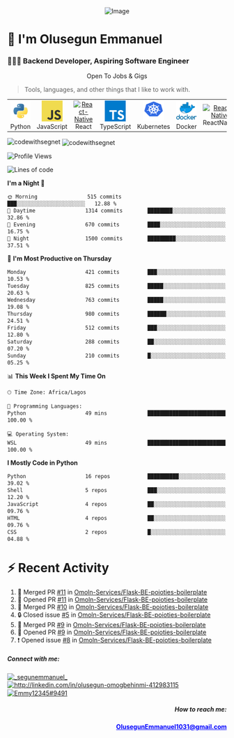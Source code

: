<div align="center">
  <img align="center" height="200" width="1000" src="https://raw.githubusercontent.com/Schweinepriester/Schweinepriester/master/MeagerHardtofindAlbertosaurus-size_restricted.gif" alt="Image" />
</div>

<div>
  <h1 align="left">👋 I'm Olusegun Emmanuel</h1>
</div>
<h3 align="left">👨🏾‍💻 Backend Developer, Aspiring Software Engineer</h3>
<p align="center"> Open To Jobs & Gigs</p>

> Tools, languages, and other things that I like to work with.
<table>
  <tr>
    <td align="center" width="96">
      <a href="#macropower-tech">
        <img src="https://raw.githubusercontent.com/github/explore/main/topics/python/python.png" width="48" height="48" alt="Python" />
      </a>
      <br>Python
    </td>
    <td align="center" width="96">
      <a href="#macropower-tech">
        <img src="https://raw.githubusercontent.com/github/explore/main/topics/javascript/javascript.png" width="48" height="48" alt="JavaScript" />
      </a>
      <br>JavaScript
    </td>
    <td align="center" width="96">
      <a href="#macropower-tech">
        <img src="https://reactnative.dev/img/header_logo.svg" width="48" height="48" alt="React-Native" />
      </a>
      <br>React
    </td>
    <td align="center" width="96">
      <a href="#macropower-tech">
        <img src="https://raw.githubusercontent.com/github/explore/main/topics/typescript/typescript.png" width="48" height="48" alt="TypeScript" />
      </a>
      <br>TypeScript
    </td>
    <td align="center" width="96">
      <a href="#macropower-tech">
        <img src="https://raw.githubusercontent.com/cncf/artwork/master/projects/kubernetes/icon/color/kubernetes-icon-color.svg" width="48" height="48" alt="Kubernetes" />
      </a>
      <br>Kubernetes
    </td>
    <td align="center" width="96"> 
      <a href="#macropower-tech">
        <img src="https://raw.githubusercontent.com/github/explore/main/topics/docker/docker.png" width="48" height="48" alt="Docker" />
      </a>
      <br>Docker
    </td>
   <td align="center" width="96">
      <a href="#macropower-tech">
        <img src="https://reactnative.dev/img/header_logo.svg" width="48" height="48" alt="React-Native" />
      </a>
      <br>ReactNative
    </td>
     <td align="center" width="96">
      <a href="#macropower-tech">
        <img src="https://upload.wikimedia.org/wikipedia/commons/3/35/Tux.svg" width="48" height="48" alt="Linux" />
      </a>
      <br>Linux
    </td>
  </tr>
</table>


<div>
  <p><img align="left" src="https://github-readme-stats.vercel.app/api/top-langs?username=codewithsegnet&show_icons=true&locale=en&bg_color=00000000&layout=compact&hide_border=True&text_color=ffffff" alt="codewithsegnet" /></p>
<p>&nbsp;<img align="center" src="https://github-readme-stats.vercel.app/api?username=codewithsegnet&show_icons=true&locale=en&bg_color=00000000&hide_border=True&text_color=ffffff" alt="codewithsegnet" /></p>

</div>

<!--START_SECTION:wakatime-->
![Profile Views](http://img.shields.io/badge/Profile%20Views-336-blue)

![Lines of code](https://img.shields.io/badge/From%20Hello%20World%20I%27ve%20Written-25.1%20million%20lines%20of%20code-blue)

**I'm a Night 🦉** 

```text
🌞 Morning                515 commits         ███░░░░░░░░░░░░░░░░░░░░░░   12.88 % 
🌆 Daytime                1314 commits        ████████░░░░░░░░░░░░░░░░░   32.86 % 
🌃 Evening                670 commits         ████░░░░░░░░░░░░░░░░░░░░░   16.75 % 
🌙 Night                  1500 commits        █████████░░░░░░░░░░░░░░░░   37.51 % 
```
📅 **I'm Most Productive on Thursday** 

```text
Monday                   421 commits         ███░░░░░░░░░░░░░░░░░░░░░░   10.53 % 
Tuesday                  825 commits         █████░░░░░░░░░░░░░░░░░░░░   20.63 % 
Wednesday                763 commits         █████░░░░░░░░░░░░░░░░░░░░   19.08 % 
Thursday                 980 commits         ██████░░░░░░░░░░░░░░░░░░░   24.51 % 
Friday                   512 commits         ███░░░░░░░░░░░░░░░░░░░░░░   12.80 % 
Saturday                 288 commits         ██░░░░░░░░░░░░░░░░░░░░░░░   07.20 % 
Sunday                   210 commits         █░░░░░░░░░░░░░░░░░░░░░░░░   05.25 % 
```


📊 **This Week I Spent My Time On** 

```text
🕑︎ Time Zone: Africa/Lagos

💬 Programming Languages: 
Python                   49 mins             █████████████████████████   100.00 % 

💻 Operating System: 
WSL                      49 mins             █████████████████████████   100.00 % 
```

**I Mostly Code in Python** 

```text
Python                   16 repos            ██████████░░░░░░░░░░░░░░░   39.02 % 
Shell                    5 repos             ███░░░░░░░░░░░░░░░░░░░░░░   12.20 % 
JavaScript               4 repos             ██░░░░░░░░░░░░░░░░░░░░░░░   09.76 % 
HTML                     4 repos             ██░░░░░░░░░░░░░░░░░░░░░░░   09.76 % 
CSS                      2 repos             █░░░░░░░░░░░░░░░░░░░░░░░░   04.88 % 
```




<!--END_SECTION:wakatime-->


# ⚡ Recent Activity
<!--START_SECTION:activity-->
1. 🎉 Merged PR [#11](https://github.com/Omoln-Services/Flask-BE-poioties-boilerplate/pull/11) in [Omoln-Services/Flask-BE-poioties-boilerplate](https://github.com/Omoln-Services/Flask-BE-poioties-boilerplate)
2. 💪 Opened PR [#11](https://github.com/Omoln-Services/Flask-BE-poioties-boilerplate/pull/11) in [Omoln-Services/Flask-BE-poioties-boilerplate](https://github.com/Omoln-Services/Flask-BE-poioties-boilerplate)
3. 🎉 Merged PR [#10](https://github.com/Omoln-Services/Flask-BE-poioties-boilerplate/pull/10) in [Omoln-Services/Flask-BE-poioties-boilerplate](https://github.com/Omoln-Services/Flask-BE-poioties-boilerplate)
4. 🔒 Closed issue [#5](https://github.com/Omoln-Services/Flask-BE-poioties-boilerplate/issues/5) in [Omoln-Services/Flask-BE-poioties-boilerplate](https://github.com/Omoln-Services/Flask-BE-poioties-boilerplate)
5. 🎉 Merged PR [#9](https://github.com/Omoln-Services/Flask-BE-poioties-boilerplate/pull/9) in [Omoln-Services/Flask-BE-poioties-boilerplate](https://github.com/Omoln-Services/Flask-BE-poioties-boilerplate)
6. 💪 Opened PR [#9](https://github.com/Omoln-Services/Flask-BE-poioties-boilerplate/pull/9) in [Omoln-Services/Flask-BE-poioties-boilerplate](https://github.com/Omoln-Services/Flask-BE-poioties-boilerplate)
7. ❗ Opened issue [#8](https://github.com/Omoln-Services/Flask-BE-poioties-boilerplate/issues/8) in [Omoln-Services/Flask-BE-poioties-boilerplate](https://github.com/Omoln-Services/Flask-BE-poioties-boilerplate)
<!--END_SECTION:activity-->


<h5 align="left">Connect with me:</h5>
<p align="left">
<a href="https://twitter.com/_segunemmanuel_" target="blank"><img align="center" src="https://raw.githubusercontent.com/rahuldkjain/github-profile-readme-generator/master/src/images/icons/Social/twitter.svg" alt="_segunemmanuel_" height="30" width="40" /></a>
<a href="https://linkedin.com/in/http://linkedin.com/in/olusegun-omogbehinmi-412983115" target="blank"><img align="center" src="https://raw.githubusercontent.com/rahuldkjain/github-profile-readme-generator/master/src/images/icons/Social/linked-in-alt.svg" alt="http://linkedin.com/in/olusegun-omogbehinmi-412983115" height="30" width="40" /></a>
<a href="https://discord.gg/Emmy12345#9491" target="blank"><img align="center" src="https://raw.githubusercontent.com/rahuldkjain/github-profile-readme-generator/master/src/images/icons/Social/discord.svg" alt="Emmy12345#9491" height="30" width="40" /></a>

   <div style="flex: 1; text-align: right;">
    <h5>How to reach me:</h5>
    <a href="mailto:OlusegunEmmanuel1031@gmail.com" style="color: blue; font-weight: bold;">OlusegunEmmanuel1031@gmail.com</a>
  </div>
</p>
